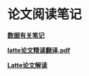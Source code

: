 # 论文阅读笔记

[**数据有关笔记**](./dataset_note.md)

[**latte论文精读翻译.pdf**](./latte%E8%AE%BA%E6%96%87%E7%B2%BE%E8%AF%BB%E7%BF%BB%E8%AF%91.pdf)

[**Latte论文解读**](./Latte.md)

